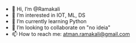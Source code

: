 - 👋 Hi, I’m @Ramakali
- 👀 I’m interested in IOT, ML, DS
- 🌱 I’m currently learning Python
- 💞️ I’m looking to collaborate on "no ideia"
- 📫 How to reach me: atman.ramakali@gmail.com

<!---
Ramakali/Ramakali is a ✨ special ✨ repository because its `README.md` (this file) appears on your GitHub profile.
You can click the Preview link to take a look at your changes.
--->
